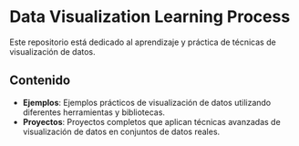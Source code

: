 # Data Visualization Learning Process

Este repositorio está dedicado al aprendizaje y práctica de técnicas de visualización de datos.

## Contenido

- **Ejemplos**: Ejemplos prácticos de visualización de datos utilizando diferentes herramientas y bibliotecas.
- **Proyectos**: Proyectos completos que aplican técnicas avanzadas de visualización de datos en conjuntos de datos reales.
